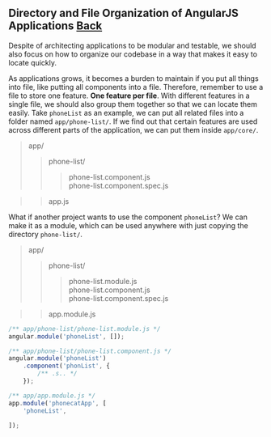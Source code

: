 ## Directory and File Organization of AngularJS Applications [Back](./../angular1.md)

Despite of architecting applications to be modular and testable, we should also focus on how to organize our codebase in a way that makes it easy to locate quickly.

As applications grows, it becomes a burden to maintain if you put all things into file, like putting all components into a file. Therefore, remember to use a file to store one feature. **One feature per file**. With different features in a single file, we should also group them together so that we can locate them easily. Take `phoneList` as an example, we can put all related files into a folder named `app/phone-list/`. If we find out that certain features are used across different parts of the application, we can put them inside `app/core/`.

> app/
>> phone-list/
>>> phone-list.component.js
>>> <br />phone-list.component.spec.js

>> app.js

What if another project wants to use the component `phoneList`? We can make it as a module, which can be used anywhere with just copying the directory `phone-list/`.

> app/
>> phone-list/
>>> phone-list.module.js
>>> <br />phone-list.component.js
>>> <br />phone-list.component.spec.js

>> app.module.js

```js
/** app/phone-list/phone-list.module.js */
angular.module('phoneList', []);
```

```js
/** app/phone-list/phone-list.component.js */
angular.module('phoneList')
    .component('phonList', {
        /** .s.. */
    });
```

```js
/** app/app.module.js */
app.module('phonecatApp', [
    'phoneList',

]);
```